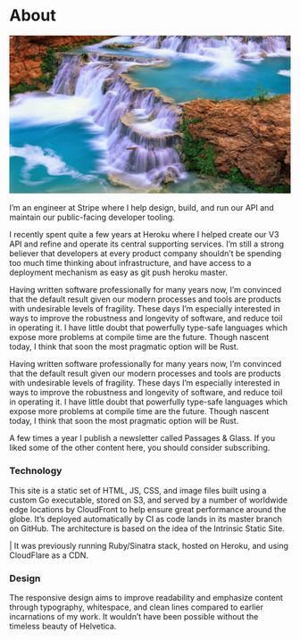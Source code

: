 
<h1>About</h1>

<img src="./images/scenery.jpg" alt="scenery">
<br />

I’m an engineer at Stripe where I help design, build, and run our API and maintain our public-facing developer tooling.

I recently spent quite a few years at Heroku where I helped create our V3 API and refine and operate its central supporting services. I’m still a strong believer that developers at every product company shouldn’t be spending too much time thinking about infrastructure, and have access to a deployment mechanism as easy as git push heroku master.

Having written software professionally for many years now, I’m convinced that the default result given our modern processes and tools are products with undesirable levels of fragility. These days I’m especially interested in ways to improve the robustness and longevity of software, and reduce toil in operating it. I have little doubt that powerfully type-safe languages which expose more problems at compile time are the future. Though nascent today, I think that soon the most pragmatic option will be Rust.

Having written software professionally for many years now, I’m convinced that the default result given our modern processes and tools are products with undesirable levels of fragility. These days I’m especially interested in ways to improve the robustness and longevity of software, and reduce toil in operating it. I have little doubt that powerfully type-safe languages which expose more problems at compile time are the future. Though nascent today, I think that soon the most pragmatic option will be Rust.

A few times a year I publish a newsletter called Passages & Glass. If you liked some of the other content here, you should consider subscribing.

<h3>Technology</h3>
This site is a static set of HTML, JS, CSS, and image files built using a custom Go executable, stored on S3, and served by a number of worldwide edge locations by CloudFront to help ensure great performance around the globe. It’s deployed automatically by CI as code lands in its master branch on GitHub. The architecture is based on the idea of the Intrinsic Static Site.

| It was previously running Ruby/Sinatra stack, hosted on Heroku, and using CloudFlare as a CDN.

<h3>Design</h3>

The responsive design aims to improve readability and emphasize content through typography, whitespace, and clean lines compared to earlier incarnations of my work. It wouldn’t have been possible without the timeless beauty of Helvetica.

<!-- del.icio.us Tags: [business](http://del.icio.us/sss8ue/business) -->
